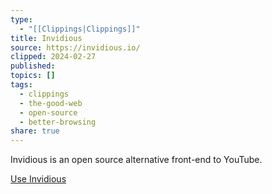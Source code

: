 ```yaml
---
type:
  - "[[Clippings|Clippings]]"
title: Invidious
source: https://invidious.io/
clipped: 2024-02-27
published: 
topics: []
tags:
  - clippings
  - the-good-web
  - open-source
  - better-browsing
share: true
---
```


Invidious is an open source alternative front-end to YouTube.

[Use Invidious](https://instances.invidious.io/)